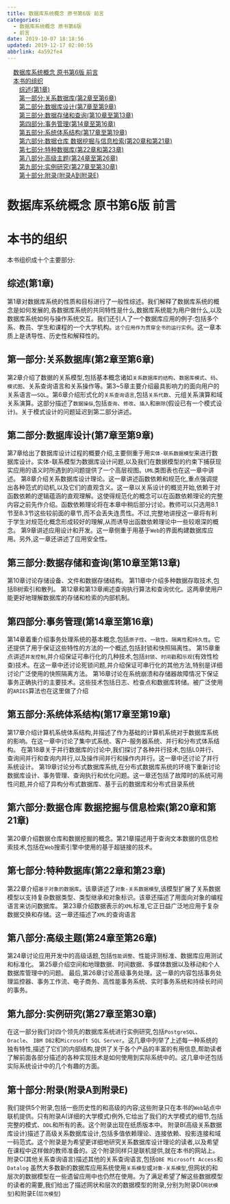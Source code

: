 ```yaml
---
title: 数据库系统概念 原书第6版 前言
categories: 
  - 数据库系统概念 原书第6版
  - 前言
date: 2019-10-07 18:18:56
updated: 2019-12-17 02:00:55
abbrlink: 4a592fe4
---
```

<div id='my_toc'><a href="/ReadingNotes/4a592fe4/#数据库系统概念-原书第6版-前言" class="header_1">数据库系统概念 原书第6版 前言</a>&nbsp;<br><a href="/ReadingNotes/4a592fe4/#本书的组织" class="header_1">本书的组织</a>&nbsp;<br><a href="/ReadingNotes/4a592fe4/#综述-第1章" class="header_2">综述(第1章)</a>&nbsp;<br><a href="/ReadingNotes/4a592fe4/#第一部分-关系数据库-第2章至第6章" class="header_2">第一部分:关系数据库(第2章至第6章)</a>&nbsp;<br><a href="/ReadingNotes/4a592fe4/#第二部分-数据库设计-第7章至第9章" class="header_2">第二部分:数据库设计(第7章至第9章)</a>&nbsp;<br><a href="/ReadingNotes/4a592fe4/#第三部分-数据存储和查询-第10章至第13章" class="header_2">第三部分:数据存储和查询(第10章至第13章)</a>&nbsp;<br><a href="/ReadingNotes/4a592fe4/#第四部分-事务管理-第14章至第16章" class="header_2">第四部分:事务管理(第14章至第16章)</a>&nbsp;<br><a href="/ReadingNotes/4a592fe4/#第五部分-系统体系结构-第17章至第19章" class="header_2">第五部分:系统体系结构(第17章至第19章)</a>&nbsp;<br><a href="/ReadingNotes/4a592fe4/#第六部分-数据仓库-数据挖掘与信息检索-第20章和第21章" class="header_2">第六部分:数据仓库 数据挖掘与信息检索(第20章和第21章)</a>&nbsp;<br><a href="/ReadingNotes/4a592fe4/#第七部分-特种数据库-第22章和第23章" class="header_2">第七部分:特种数据库(第22章和第23章)</a>&nbsp;<br><a href="/ReadingNotes/4a592fe4/#第八部分-高级主题-第24章至第26章" class="header_2">第八部分:高级主题(第24章至第26章)</a>&nbsp;<br><a href="/ReadingNotes/4a592fe4/#第九部分-实例研究-第27章至第30章" class="header_2">第九部分:实例研究(第27章至第30章)</a>&nbsp;<br><a href="/ReadingNotes/4a592fe4/#第十部分-附录-附录A到附录E" class="header_2">第十部分:附录(附录A到附录E)</a>&nbsp;<br></div>
<style>.header_1{margin-left: 1em;}.header_2{margin-left: 2em;}.header_3{margin-left: 3em;}.header_4{margin-left: 4em;}.header_5{margin-left: 5em;}.header_6{margin-left: 6em;}</style>
<!--more-->
<script>if (navigator.platform.search('arm')==-1){document.getElementById('my_toc').style.display = 'none';}var e,p = document.getElementsByTagName('p');while (p.length>0) {e = p[0];e.parentElement.removeChild(e);}</script>

<!--end-->
<!--SSTStart-->
# 数据库系统概念 原书第6版 前言 #
# 本书的组织 #
本书组织成十个主要部分:
## 综述(第1章) ##
第1章对数据库系统的性质和目标进行了一般性综述。我们解释了数据库系统的概念是如何发展的,各数据库系统的共同特性是什么,数据库系统能为用户做什么,以及数据库系统如何与操作系统交互。我们还引人了一个数据库应用的例子:包括多个系、教员、学生和课程的一个大学机构。`这个应用作为贯穿全书的运行实例`。这一章本质上是诱导性、历史性和解释性的。
## 第一部分:关系数据库(第2章至第6章) ##

第2章介绍了数据的关系模型,包括基本概念诸如`关系数据库的结构`、`数据库模式`、`码`、`模式图`、关系查询语言和关系操作等。第3~5章主要介绍最具影响力的面向用户的关系语言—`SQL`。第6章介绍形式化的`关系查询语言`,包括`关系代数`、元组关系演算和域关系演算。这部分描述了`数据操纵`,包括`查询`、`修改`、`插入`和`删除`(假设已有一个模式设计)。关于模式设计的问题延迟到第二部分讲述。
## 第二部分:数据库设计(第7章至第9章) ##
第7章给出了数据库设计过程的概要介绍,主要侧重于用`实体-联系数据模型`来进行数据库设计。实体-联系模型为数据库设计问题,以及我们在数据模型的约束下捕获现实应用的语义时所遇到的问题提供了一个高层视图。`UML`类图表也在这一章中讲述。
第8章介绍关系数据库设计理论。这一章讲述函数依赖和规范化,重点强调提出各种范式的动机,以及它们的直观含义。这一章以关系设计的概览开始,依赖于对函数依赖的逻辑蕴涵的直观理解。这使得规范化的概念可以在函数依赖理论的完整内容之前先作介绍。函数依赖理论将在本章中稍后部分讨论。教师可以只选用8.1节至8.3节这些较前面的章节,而不会丢失连贯性。不过,完整地讲授这一章将有利于学生对规范化概念形成较好的理解,从而诱导出函数依赖理论中一些较艰深的概念。
第9章讲述应用设计和开发。这一章侧重于用基于`Web`的界面构建数据库应用。另外,这一章还讲述了应用安全性。
## 第三部分:数据存储和查询(第10章至第13章) ##
第10章讨论存储设备、文件和数据存储结构。
第11章中介绍多种数据存取技术,包括B树索引和散列。
第12章和第13章阐述查询执行算法和查询优化。这两章使用户能更好地理解数据库的存储和检索的内部机制。
## 第四部分:事务管理(第14章至第16章) ##
第14章着重介绍事务处理系统的基本概念,包括`原子性`、`一致性`、`隔离性`和`持久性`。它还提供了用于保证这些特性的方法的一个概述,包括封锁和快照隔离性。
第15章重点讲述`并发控制`,并介绍保证可串行化的几种技术,包括`封锁`、`时间戳`和`乐观`(有效性检查)技术。在这一章中还讨论死锁问题,并介绍保证可串行化的其他方法,特别是详细讨论广泛使用的快照隔离方法。
第16章讨论在系统崩溃和存储器故障情况下保证事务正确执行的主要技术。这些技术包括日志、检查点和数据库转储。被广泛使用的`ARIES`算法也在这里做了介绍
## 第五部分:系统体系结构(第17章至第19章) ##
第17章介绍计算机系统体系结构,并描述了作为基础的计算机系统对于数据库系统的影响。在这一章中讨论了集中式系统、客户-服务器系统、并行和分布式体系结构。
在第18章关于并行数据库的讨论中,我们探讨了各种并行技术,包括L0并行、查询间并行和查询内并行,以及操作间并行和操作内并行。这一章中还讨论了并行系统设计。
第19章讨论分布式数据库系统,在分布式数据库系统的环境下重新讨论数据库设计、事务管理、查询执行和优化问题。这一章还包括了故障时的系统可用性问题,并介绍了异构分布式数据库、基于云的数据库和分布式目录系统
## 第六部分:数据仓库 数据挖掘与信息检索(第20章和第21章) ##
第20章介绍数据仓库和数据挖掘的概念。第21章描述用于查询文本数据的信息检索技术,包括在`Web`搜索引擎中使用的基于超链接的技术。
## 第七部分:特种数据库(第22章和第23章) ##
第22章介绍`基于对象的数据库`。该章讲述了`对象-关系数据模型`,该模型扩展了关系数据模型以支持复杂数据类型、类型继承和对象标识。该章还描述了用面向对象的编程语言来访问数据库。
第23章介绍数据表示的`XML`标准,它正日益广泛地应用于复杂数据交换和存储。这一章还描述了`XML`的查询语言
## 第八部分:高级主题(第24章至第26章) ##
第24章讨论应用开发中的高级话题,包括`性能调整`、性能评测标准、数据库应用测试和标准化。
第25章介绍空间和地理数据、时间数据、多媒体数据以及移动和个人数据库管理中的问题。
最后,第26章讨论髙级事务处理。这一章的内容包括事务处理监控器、事务工作流、电子商务、高性能事务系统、实时事务系统和持续长时间的事务。
## 第九部分:实例研究(第27章至第30章) ##
在这一部分我们对四个领先的数据库系统进行实例研究,包括`PostgreSQL`、 `Oracle`、 `IBM DB2`和`Microsoft SQL Server`。这几章中列举了上述每一种系统的独有特性,描述了它们的内部结构,提供了关于各个产品的丰富的有用信息,帮助读者了解前面各部分描述的各种实现技术是如何使用到实际系统中的。这几章中还包括实际系统设计中的几个有趣的方面。
## 第十部分:附录(附录A到附录E) ##
我们提供5个附录,包括一些历史性的和高级的内容;这些附录只在本书的`Web`站点中联机提供。只有附录A(详细的大学模式)例外,它给出了我们的大学模式的细节,包括完整的模式、`DDL`和所有的表。这个附录出现在纸质版本中。
附录B(高级关系数据库设计)描述了高级关系数据库设计,包括多值依赖理论、连接依赖、投影连接和域一码范式。这个附录是为希望更详细地研究关系数据库设计理论的读者,以及希望在课程中这样做的教师准备的。这个附录同样只是联机提供,就在本书的网站上。
附录C(其他关系查询语言)描述其他的关系查询语言,包括`QBE Microsoft Access`和`Datalog`
虽然大多数新的数据库应用系统使用`关系模型`或`对象-关系模型`,但网状的和层次的数据模型在一些遗留应用中也仍然在使用。为了满足希望了解这些数据模型的读者的需要,我们给出了描述网状和层次的数据模型的附录,分别为附录D(`网状模型`)和附录E(`层次模型`)

<!--SSTStop-->

